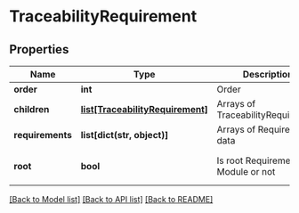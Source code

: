 # TraceabilityRequirement

## Properties
Name | Type | Description | Notes
------------ | ------------- | ------------- | -------------
**order** | **int** | Order | [optional] 
**children** | [**list[TraceabilityRequirement]**](TraceabilityRequirement.md) | Arrays of TraceabilityRequirement | [optional] 
**requirements** | **list[dict(str, object)]** | Arrays of Requirement data | [optional] 
**root** | **bool** | Is root Requirement Module or not | [optional] [default to False]

[[Back to Model list]](../README.md#documentation-for-models) [[Back to API list]](../README.md#documentation-for-api-endpoints) [[Back to README]](../README.md)


